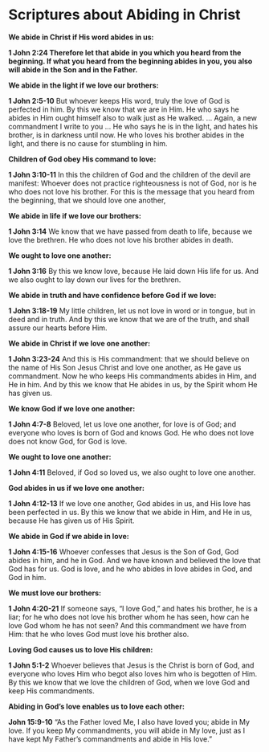 # Scriptures about Abiding in Christ

**We abide in Christ if His word abides in us:**

**1 John 2:24 Therefore let that abide in you which you heard from the beginning. If what you heard from the beginning abides in you, you also will abide in the Son and in the Father.**

**We abide in the light if we love our brothers:**

**1 John 2:5-10**  But whoever keeps His word, truly the love of God is perfected in him. By this we know that we are in Him. He who says he abides in Him ought himself also to walk just as He walked. … Again, a new commandment I write to you … He who says he is in the light, and hates his brother, is in darkness until now. He who loves his brother abides in the light, and there is no cause for stumbling in him.

**Children of God obey His command to love:**

**1 John 3:10-11**  In this the children of God and the children of the devil are manifest: Whoever does not practice righteousness is not of God, nor is he who does not love his brother. For this is the message that you heard from the beginning, that we should love one another,

**We abide in life if we love our brothers:**

**1 John 3:14**  We know that we have passed from death to life, because we love the brethren. He who does not love his brother abides in death.

**We ought to love one another:**

**1 John 3:16**  By this we know love, because He laid down His life for us. And we also ought to lay down our lives for the brethren.

**We abide in truth and have confidence before God if we love:**

**1 John 3:18-19**  My little children, let us not love in word or in tongue, but in deed and in truth. And by this we know that we are of the truth, and shall assure our hearts before Him.

**We abide in Christ if we love one another:**

**1 John 3:23-24**  And this is His commandment: that we should believe on the name of His Son Jesus Christ and love one another, as He gave us commandment. Now he who keeps His commandments abides in Him, and He in him. And by this we know that He abides in us, by the Spirit whom He has given us.

**We know God if we love one another:**

**1 John 4:7-8**  Beloved, let us love one another, for love is of God; and everyone who loves is born of God and knows God. He who does not love does not know God, for God is love.

**We ought to love one another:**

**1 John 4:11**  Beloved, if God so loved us, we also ought to love one another.

**God abides in us if we love one another:**

**1 John 4:12-13** If we love one another, God abides in us, and His love has been perfected in us. By this we know that we abide in Him, and He in us, because He has given us of His Spirit.

**We abide in God if we abide in love:**

**1 John 4:15-16**  Whoever confesses that Jesus is the Son of God, God abides in him, and he in God. And we have known and believed the love that God has for us. God is love, and he who abides in love abides in God, and God in him.

**We must love our brothers:**

**1 John 4:20-21**  If someone says, “I love God,” and hates his brother, he is a liar; for he who does not love his brother whom he has seen, how can he love God whom he has not seen? And this commandment we have from Him: that he who loves God must love his brother also.

**Loving God causes us to love His children:**

**1 John 5:1-2**  Whoever believes that Jesus is the Christ is born of God, and everyone who loves Him who begot also loves him who is begotten of Him. By this we know that we love the children of God, when we love God and keep His commandments.

**Abiding in God’s love enables us to love each other:**

**John 15:9-10**  “As the Father loved Me, I also have loved you; abide in My love. If you keep My commandments, you will abide in My love, just as I have kept My Father’s commandments and abide in His love.”
